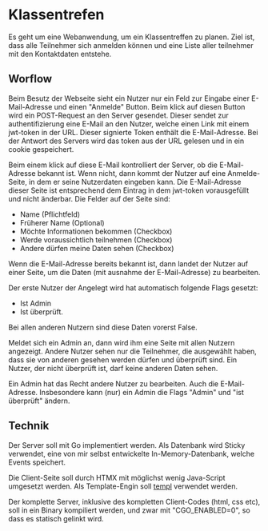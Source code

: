 # Klassentrefen

Es geht um eine Webanwendung, um ein Klassentreffen zu planen. Ziel ist, dass
alle Teilnehmer sich anmelden können und eine Liste aller teilnehmer mit den
Kontaktdaten entstehe.


## Worflow

Beim Besutz der Webseite sieht ein Nutzer nur ein Feld zur Eingabe einer
E-Mail-Adresse und einen "Anmelde" Button. Beim klick auf diesen Button wird ein
POST-Request an den Server gesendet. Dieser sendet zur authentifizierung eine
E-Mail an den Nutzer, welche einen Link mit einem jwt-token in der URL. Dieser
signierte Token enthält die E-Mail-Adresse. Bei der Antwort des Servers wird das
token aus der URL gelesen und in ein cookie gespeichert.

Beim einem klick auf diese E-Mail kontrolliert der Server, ob die E-Mail-Adresse
bekannt ist. Wenn nicht, dann kommt der Nutzer auf eine Anmelde-Seite, in dem er
seine Nutzerdaten eingeben kann. Die E-Mail-Adresse dieser Seite ist
entsprechend dem Eintrag in dem jwt-token vorausgefüllt und nicht änderbar. Die
Felder auf der Seite sind:

- Name (Pflichtfeld)
- Früherer Name (Optional)
- Möchte Informationen bekommen (Checkbox)
- Werde voraussichtlich teilnehmen (Checkbox)
- Andere dürfen meine Daten sehen (Checkbox)

Wenn die E-Mail-Adresse bereits bekannt ist, dann landet der Nutzer auf einer
Seite, um die Daten (mit ausnahme der E-Mail-Adresse) zu bearbeiten.

Der erste Nutzer der Angelegt wird hat automatisch folgende Flags gesetzt:

- Ist Admin
- Ist überprüft.

Bei allen anderen Nutzern sind diese Daten vorerst False.

Meldet sich ein Admin an, dann wird ihm eine Seite mit allen Nutzern angezeigt.
Andere Nutzer sehen nur die Teilnehmer, die ausgewählt haben, dass sie von
anderen gesehen werden dürfen und überprüft sind. Ein Nutzer, der nicht
überprüft ist, darf keine anderen Daten sehen.

Ein Admin hat das Recht andere Nutzer zu bearbeiten. Auch die E-Mail-Adresse.
Insbesondere kann (nur) ein Admin die Flags "Admin" und "ist überprüft" ändern.


## Technik

Der Server soll mit Go implementiert werden. Als Datenbank wird Sticky
verwendet, eine von mir selbst entwickelte In-Memory-Datenbank, welche Events
speichert.

Die Client-Seite soll durch HTMX mit möglichst wenig Java-Script umgesetzt
werden. Als Template-Engin soll [templ](github.com/a-h/templ) verwendet werden.

Der komplette Server, inklusive des kompletten Client-Codes (html, css etc),
soll in ein Binary kompiliert werden, und zwar mit "CGO_ENABLED=0", so dass es
statisch gelinkt wird.
